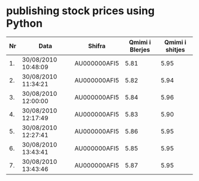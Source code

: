 # publishing stock prices using Python

|Nr | Data                 |   Shifra     |  Qmimi i Blerjes |   Qmimi i shitjes |
|---|----------------------|--------------|------------------|-------------------|
|1. | 30/08/2010 10:48:09  | AU000000AFI5 |            5.81  |             5.95  |
|2. | 30/08/2010 11:34:21  | AU000000AFI5 |            5.82  |             5.94  |
|3. | 30/08/2010 12:00:00  | AU000000AFI5 |            5.84  |             5.96  |
|4. | 30/08/2010 12:17:49  | AU000000AFI5 |            5.83  |             5.90  |
|5. | 30/08/2010 12:27:41  | AU000000AFI5 |            5.86  |             5.95  |
|6. | 30/08/2010 13:43:41  | AU000000AFI5 |            5.85  |             5.95  |
|7. | 30/08/2010 13:43:46  | AU000000AFI5 |            5.87  |             5.95  |
